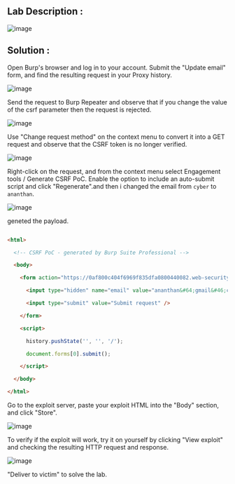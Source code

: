 ## Lab Description :

![image](https://github.com/ananthan05/Portswigger_labs/assets/140697378/30d2d7e7-1e0c-46aa-b405-b2693e4f41e5)

## Solution :

Open Burp's browser and log in to your account. Submit the "Update email" form, and find the resulting request in your Proxy history.

![image](https://github.com/ananthan05/Portswigger_labs/assets/140697378/3ef32f4e-a43b-4223-91fe-0d996079a0ed)

Send the request to Burp Repeater and observe that if you change the value of the csrf parameter then the request is rejected.

![image](https://github.com/ananthan05/Portswigger_labs/assets/140697378/008933d8-bef0-4614-86a1-215caee69fd6)

Use "Change request method" on the context menu to convert it into a GET request and observe that the CSRF token is no longer verified.

![image](https://github.com/ananthan05/Portswigger_labs/assets/140697378/d5f06e23-7e8e-46b1-800f-faafa6fa642c)

Right-click on the request, and from the context menu select Engagement tools / Generate CSRF PoC. Enable the option to include an auto-submit script and click "Regenerate".and then i changed the email from `cyber` to `ananthan`. 

![image](https://github.com/ananthan05/Portswigger_labs/assets/140697378/8436e8d0-f46c-438c-818f-0db1ca9a8baa)

geneted the payload.

```html

<html>

  <!-- CSRF PoC - generated by Burp Suite Professional -->

  <body>

    <form action="https://0af800c404f6969f835dfa0800440082.web-security-academy.net/my-account/change-email">

      <input type="hidden" name="email" value="ananthan&#64;gmail&#46;com" />

      <input type="submit" value="Submit request" />

    </form>

    <script>

      history.pushState('', '', '/');

      document.forms[0].submit();

    </script>

  </body>

</html>

```

Go to the exploit server, paste your exploit HTML into the "Body" section, and click "Store".

![image](https://github.com/ananthan05/Portswigger_labs/assets/140697378/a857160b-9ac4-48ac-866f-b43b6ffd37e0)

To verify if the exploit will work, try it on yourself by clicking "View exploit" and checking the resulting HTTP request and response.

![image](https://github.com/ananthan05/Portswigger_labs/assets/140697378/567b2b1e-ed57-40bb-a5de-390b1892149a)

 "Deliver to victim" to solve the lab.

 
